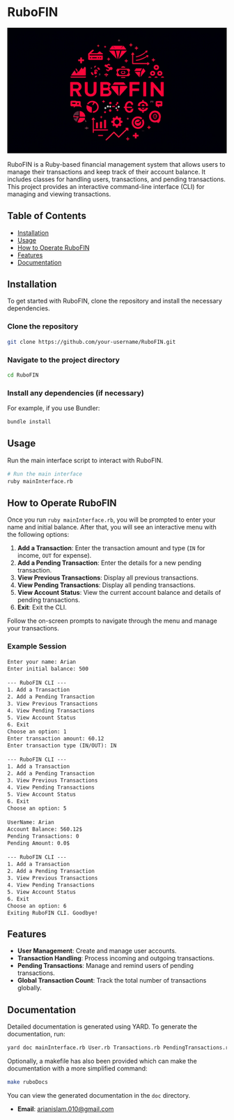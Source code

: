 # RuboFIN

![RuboFIN\ Logo.webp](RuboFINLogo.webp)

RuboFIN is a Ruby-based financial management system that allows users to manage their transactions and keep track of their account balance. It includes classes for handling users, transactions, and pending transactions. This project provides an interactive command-line interface (CLI) for managing and viewing transactions.

## Table of Contents

- [Installation](#installation)
- [Usage](#usage)
- [How to Operate RuboFIN](#how-to-operate-rubofin)
- [Features](#features)
- [Documentation](#documentation)
  
## Installation

To get started with RuboFIN, clone the repository and install the necessary dependencies.


### Clone the repository

```sh
git clone https://github.com/your-username/RuboFIN.git
```

### Navigate to the project directory

```sh
cd RuboFIN
```

### Install any dependencies (if necessary)

For example, if you use Bundler:
```sh
bundle install
```

## Usage

Run the main interface script to interact with RuboFIN.

```sh
# Run the main interface
ruby mainInterface.rb
```

## How to Operate RuboFIN

Once you run `ruby mainInterface.rb`, you will be prompted to enter your name and initial balance. After that, you will see an interactive menu with the following options:

1. **Add a Transaction**: Enter the transaction amount and type (`IN` for income, `OUT` for expense).
2. **Add a Pending Transaction**: Enter the details for a new pending transaction.
3. **View Previous Transactions**: Display all previous transactions.
4. **View Pending Transactions**: Display all pending transactions.
5. **View Account Status**: View the current account balance and details of pending transactions.
6. **Exit**: Exit the CLI.

Follow the on-screen prompts to navigate through the menu and manage your transactions.

### Example Session

```plaintext
Enter your name: Arian
Enter initial balance: 500

--- RuboFIN CLI ---
1. Add a Transaction
2. Add a Pending Transaction
3. View Previous Transactions
4. View Pending Transactions
5. View Account Status
6. Exit
Choose an option: 1
Enter transaction amount: 60.12
Enter transaction type (IN/OUT): IN

--- RuboFIN CLI ---
1. Add a Transaction
2. Add a Pending Transaction
3. View Previous Transactions
4. View Pending Transactions
5. View Account Status
6. Exit
Choose an option: 5

UserName: Arian
Account Balance: 560.12$
Pending Transactions: 0
Pending Amount: 0.0$

--- RuboFIN CLI ---
1. Add a Transaction
2. Add a Pending Transaction
3. View Previous Transactions
4. View Pending Transactions
5. View Account Status
6. Exit
Choose an option: 6
Exiting RuboFIN CLI. Goodbye!
```

## Features

- **User Management**: Create and manage user accounts.
- **Transaction Handling**: Process incoming and outgoing transactions.
- **Pending Transactions**: Manage and remind users of pending transactions.
- **Global Transaction Count**: Track the total number of transactions globally.

## Documentation

Detailed documentation is generated using YARD. To generate the documentation, run:

```sh
yard doc mainInterface.rb User.rb Transactions.rb PendingTransactions.rb
```
Optionally, a makefile has also been provided which can make the documentation with a more simplified command: 

```sh
make ruboDocs
```

You can view the generated documentation in the `doc` directory.

- **Email**: arianislam.010@gmail.com
